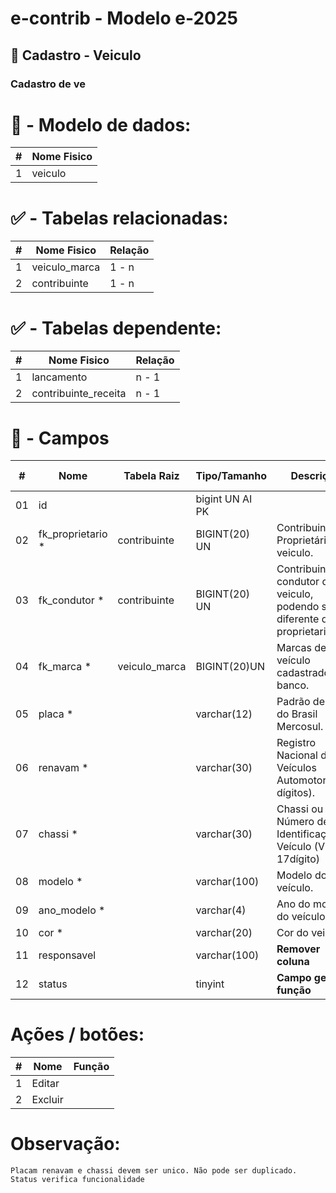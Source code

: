 # e-contrib - Modelo e-2025 
## 🚗 Cadastro - Veiculo  
### Cadastro de ve

# 🎲 - Modelo de dados:
 **\#**  |**Nome Fisico**               |
---------|------------------------------|
1        | veiculo                      |

#
#   ✅ - Tabelas relacionadas:
 **\#**  |**Nome Fisico**               |   **Relação** |
---------|------------------------------|---------------|      
1        | veiculo_marca                |     1 - n     |
2        | contribuinte                 |     1 - n     |

#   ✅ - Tabelas dependente:
 **\#**  |**Nome Fisico**               |   **Relação** |
---------|------------------------------|---------------| 
1        | lancamento                   |     n - 1     |
2        | contribuinte_receita         |     n - 1     |


#
# 🔢 - Campos
 **\#**  | **Nome**                     | **Tabela Raiz**         | **Tipo/Tamanho**        | **Descrição**                                                                        | **Campo sistema**                      |
---------|------------------------------|-------------------------|-------------------------|--------------------------------------------------------------------------------------|----------------------------------------|
01       | id                           |                         | bigint UN AI PK         |                                                                                      |                                        |
02       | fk_proprietario *            | contribuinte            | BIGINT(20) UN           | Contribuinte Proprietário veiculo.                                                   | Proprietário                           | 
03       | fk_condutor *                | contribuinte            | BIGINT(20) UN           | Contribuinte condutor do veiculo, podendo ser diferente do proprietario.             | Condutor                               | 
04       | fk_marca *                   | veiculo_marca           | BIGINT(20)UN            | Marcas de veículo cadastrado no banco.                                               | Marca                                  |                      
05       | placa *                      |                         | varchar(12)             | Padrão de placa do Brasil Mercosul.                                                  | Placa                                  |   
06       | renavam *                    |                         | varchar(30)             | Registro Nacional de Veículos Automotores(11 dígitos).                               | Renavam                                |
07       | chassi *                     |                         | varchar(30)             | Chassi ou Número de Identificação do Veículo (VIN - 17dígito)                        | Chassi                                 |
08       | modelo *                     |                         | varchar(100)            | Modelo do veículo.                                                                   | Modelo                                 |
09       | ano_modelo *                 |                         | varchar(4)              | Ano do modelo do veículo.                                                            | Ano/Modelo                             |
10       | cor *                        |                         | varchar(20)             | Cor do veiculo.                                                                      | Cor                                    |
11       | responsavel                  |                         | varchar(100)            | **Remover coluna**                                                                   |                                        |
12       | status                       |                         | tinyint                 | **Campo gera função**                                                                |                                        |   

# Ações / botões:
 **\#**  |**Nome**                      |   **Função**  |
---------|------------------------------|---------------|
1        | Editar                       |               |
2        | Excluir                      |               |

    
# Observação:
    Placam renavam e chassi devem ser unico. Não pode ser duplicado.
    Status verifica funcionalidade